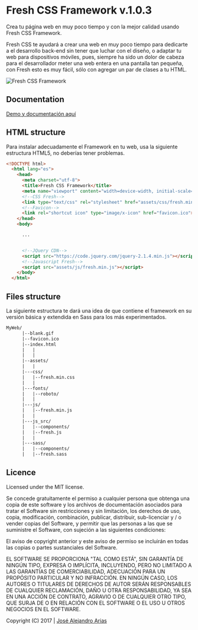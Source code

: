 # Fresh CSS Framework v.1.0.3

Crea tu página web en muy poco tiempo y con la mejor calidad usando Fresh CSS Framework.

Fresh CSS te ayudará a crear una web en muy poco tiempo para dedicarte a el desarrollo back-end sin tener que luchar con el diseño, o adaptar tu web para dispositivos móviles, pues, siempre ha sido un dolor de cabeza para el desarrollador meter una web entera en una pantalla tan pequeña, con Fresh esto es muy fácil, sólo con agregar un par de clases a tu HTML.

![Fresh CSS Framework](https://firebasestorage.googleapis.com/v0/b/freshcss-18a89.appspot.com/o/logo_facebook-d239da5414f41.png?alt=media&token=56ee89aa-223e-4ad7-83f2-3ecb37aace4a)

## Documentation

[Demo y documentación aquí](https://cssfresh.com)

## HTML structure

Para instalar adecuadamente el Framework en tu web, usa la siguiente estructura HTML5, no deberías tener problemas.

```html
<!DOCTYPE html>
  <html lang="es">
    <head>
      <meta charset="utf-8">
      <title>Fresh CSS Framework</title>
      <meta name="viewport" content="width=device-width, initial-scale=1.0">
      <!--CSS Fresh-->
      <link type="text/css" rel="stylesheet" href="assets/css/fresh.min.css" media="screen, projection">
      <!--Favicon-->
      <link rel="shortcut icon" type="image/x-icon" href="favicon.ico">
    </head>
    <body>

      ...


      <!--JQuery CDN-->
      <script src="https://code.jquery.com/jquery-2.1.4.min.js"></script>
      <!--Javascript Fresh-->
      <script src="assets/js/fresh.min.js"></script>
    </body>
  </html>
```

## Files structure

La siguiente estructura te dará una idea de que contiene el framework en su versión básica y extendida en Sass para los más experimentados.

```html
MyWeb/
      |--blank.gif
      |--favicon.ico
      |--index.html
      |   |
      |   |
      |--assets/
      |   |
      |---css/
      |   |--fresh.min.css
      |   |
      |---fonts/
      |   |--roboto/
      |   |
      |---js/
      |   |--fresh.min.js
      |   |
      |---js_src/
      |   |--components/
      |   |--fresh.js
      |   |
      |---sass/
      |   |--components/
      |   |--fresh.sass
```


## Licence
Licensed under the MIT license.

Se concede gratuitamente el permiso a cualquier persona que obtenga una copia de este software y los archivos de documentación asociados para tratar el Software sin restricciones y sin limitación, los derechos de uso, copia, modificación, combinación, publicar, distribuir, sub-licenciar y / o vender copias del Software, y permitir que las personas a las que se suministre el Software, con sujeción a las siguientes condiciones:

El aviso de copyright anterior y este aviso de permiso se incluirán en todas las copias o partes sustanciales del Software.

EL SOFTWARE SE PROPORCIONA "TAL COMO ESTÁ", SIN GARANTÍA DE NINGÚN TIPO, EXPRESA O IMPLÍCITA, INCLUYENDO, PERO NO LIMITADO A LAS GARANTÍAS DE COMERCIABILIDAD, ADECUACIÓN PARA UN PROPÓSITO PARTICULAR Y NO INFRACCIÓN. EN NINGÚN CASO, LOS AUTORES O TITULARES DE DERECHOS DE AUTOR SERÁN RESPONSABLES DE CUALQUIER RECLAMACIÓN, DAÑO U OTRA RESPONSABILIDAD, YA SEA EN UNA ACCIÓN DE CONTRATO, AGRAVIO O DE CUALQUIER OTRO TIPO, QUE SURJA DE O EN RELACIÓN CON EL SOFTWARE O EL USO U OTROS NEGOCIOS EN EL SOFTWARE.

Copyright (C) 2017 | [José Alejandro Arias](https://www.facebook.com/AriasPlus21)
